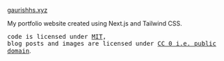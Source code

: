 [gaurishhs.xyz](https://gaurishhs.xyz)

My portfolio website created using Next.js and Tailwind CSS.


<samp>code is licensed under <a href='./LICENSE'>MIT</a>,<br> blog posts and images are licensed under <a href='./CC-0'>CC 0 i.e. public domain</a></samp>.